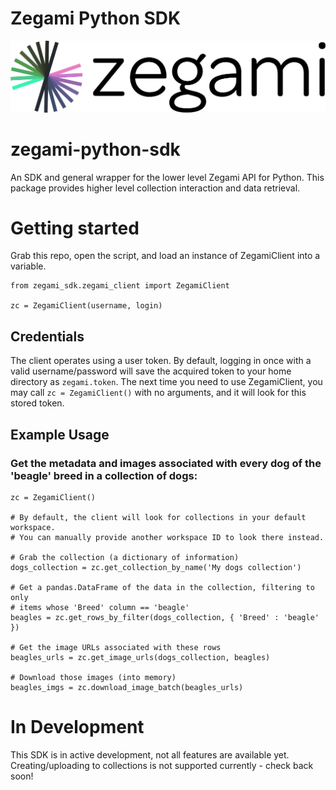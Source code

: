 # Zegami Python SDK

![Zegami](zegami.png)

# zegami-python-sdk
An SDK and general wrapper for the lower level Zegami API for Python. This package provides higher level collection interaction and data retrieval.

# Getting started
Grab this repo, open the script, and load an instance of ZegamiClient into a variable.

```
from zegami_sdk.zegami_client import ZegamiClient

zc = ZegamiClient(username, login)
```

## Credentials
The client operates using a user token. By default, logging in once with a valid username/password will save the acquired token to your home directory as
`zegami.token`. The next time you need to use ZegamiClient, you may call `zc = ZegamiClient()` with no arguments, and it will look for this stored token.

## Example Usage
### Get the metadata and images associated with every dog of the 'beagle' breed in a collection of dogs:
```
zc = ZegamiClient()

# By default, the client will look for collections in your default workspace.
# You can manually provide another workspace ID to look there instead.

# Grab the collection (a dictionary of information)
dogs_collection = zc.get_collection_by_name('My dogs collection')

# Get a pandas.DataFrame of the data in the collection, filtering to only
# items whose 'Breed' column == 'beagle'
beagles = zc.get_rows_by_filter(dogs_collection, { 'Breed' : 'beagle' })

# Get the image URLs associated with these rows
beagles_urls = zc.get_image_urls(dogs_collection, beagles)

# Download those images (into memory)
beagles_imgs = zc.download_image_batch(beagles_urls)
```

# In Development
This SDK is in active development, not all features are available yet. Creating/uploading to collections is not supported currently - check back soon!
